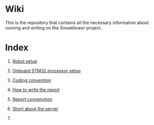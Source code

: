 # Wiki

This is the repository that contains all the necessary information about running and writing on the _Snowblower_ project.

# Index

1. [Robot setup](https://github.com/Projektkurs-HT21/Wiki/blob/master/Robot.md)

2. [Onboard STM32 processor setup](https://github.com/Projektkurs-HT21/Wiki/blob/master/STM32_Setup.md)

3. [Coding convention](https://github.com/Projektkurs-HT21/Wiki/blob/master/Convention_code_and_git.md)

4. [How to write the report](https://github.com/Projektkurs-HT21/Wiki/blob/master/How_to_report.md)

5. [Report convenvtion](https://github.com/Projektkurs-HT21/Wiki/blob/master/Convention_report.md)

6. [Short about the server](Server.md)
7. 